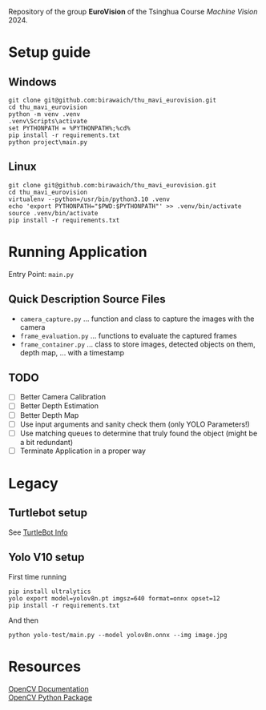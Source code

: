 Repository of the group **EuroVision** of the Tsinghua Course _Machine Vision_ 2024.

# Setup guide

## Windows
```
git clone git@github.com:birawaich/thu_mavi_eurovision.git
cd thu_mavi_eurovision
python -m venv .venv
.venv\Scripts\activate
set PYTHONPATH = %PYTHONPATH%;%cd%
pip install -r requirements.txt
python project\main.py
```

## Linux
```
git clone git@github.com:birawaich/thu_mavi_eurovision.git
cd thu_mavi_eurovision
virtualenv --python=/usr/bin/python3.10 .venv
echo 'export PYTHONPATH="$PWD:$PYTHONPATH"' >> .venv/bin/activate
source .venv/bin/activate
pip install -r requirements.txt
```

# Running Application

Entry Point: `main.py`

## Quick Description Source Files

- `camera_capture.py` ... function and class to capture the images with the camera
- `frame_evaluation.py` ... functions to evaluate the captured frames
- `frame_container.py` ... class to store images, detected objects on them, depth map, ... with a timestamp

## TODO

- [ ] Better Camera Calibration
- [ ] Better Depth Estimation
- [ ] Better Depth Map
- [ ] Use input arguments and sanity check them (only YOLO Parameters!)
- [ ] Use matching queues to determine that truly found the object (might be a bit redundant)
- [ ] Terminate Application in a proper way

# Legacy

## Turtlebot setup

See [TurtleBot Info](./turtlebot_info.md)


## Yolo V10 setup
First time running

```
pip install ultralytics
yolo export model=yolov8n.pt imgsz=640 format=onnx opset=12
pip install -r requirements.txt
```

And then
```
python yolo-test/main.py --model yolov8n.onnx --img image.jpg
```

# Resources

[OpenCV Documentation](https://docs.opencv.org/4.10.0/index.html)  
[OpenCV Python Package](https://pypi.org/project/opencv-python/)

